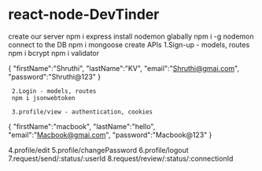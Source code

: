 # react-node-DevTinder

create our server
    npm i express
install nodemon glabally
    npm i -g nodemon
connect to the DB
    npm i mongoose
create APIs
    1.Sign-up - models, routes
    npm i bcrypt
    npm i validator


{
  "firstName":"Shruthi",
  "lastName":"KV",
  "email":"Shruthi@gmai.com",
  "password":"Shruthi@123"
}

     2.Login - models, routes
     npm i jsonwebtoken

     3.profile/view - authentication, cookies

{
  "firstName":"macbook",
  "lastName":"hello",
  "email":"Macbook@gmai.com",
  "password":"Macbook@123"
}

  4.profile/edit
  5.profile/changePassword
  6.profile/logout
  7.request/send/:status/:userId
  8.request/review/:status/:connectionId